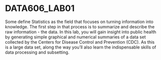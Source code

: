 # DATA606_LAB01
Some define Statistics as the field that focuses on turning information into knowledge. The first step in that process is to summarize and describe the raw information - the data. In this lab, you will gain insight into public health by generating simple graphical and numerical summaries of a data set collected by the Centers for Disease Control and Prevention (CDC). As this is a large data set, along the way you’ll also learn the indispensable skills of data processing and subsetting.
